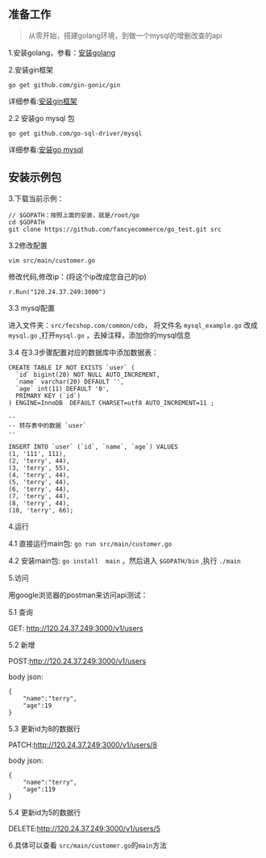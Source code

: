 
准备工作
-----------

> 从零开始，搭建golang环境，到做一个mysql的增删改查的api

1.安装golang，参看：[安装golang](http://www.fancyecommerce.com/2017/12/28/centos6-%e5%ae%89%e8%a3%85-golang-1-9/)

2.安装gin框架

```
go get github.com/gin-gonic/gin
```

详细参看:[安装gin框架](http://www.fancyecommerce.com/2017/12/28/centos6-%e5%ae%89%e8%a3%85go%e6%a1%86%e6%9e%b6gin%e7%9a%84%e6%ad%a5%e9%aa%a4%ef%bc%8c%e4%bb%a5%e5%8f%8a%e4%b8%ad%e9%97%b4%e9%81%87%e5%88%b0%e7%9a%84%e5%9d%91/)

2.2 安装go mysql 包

```
go get github.com/go-sql-driver/mysql
```

详细参看:[安装go mysql](https://github.com/go-sql-driver/mysql/)


安装示例包
-------


3.下载当前示例：

```
// $GOPATH：按照上面的安装，就是/root/go
cd $GOPATH  
git clone https://github.com/fancyecommerce/go_test.git src
```

3.2修改配置

`vim src/main/customer.go`

修改代码,修改ip：(将这个ip改成您自己的ip)
```
r.Run("120.24.37.249:3000")
``` 

3.3 mysql配置

进入文件夹：`src/fecshop.com/common/cdb`， 将文件名
`mysql_example.go` 改成  `mysql.go`
,打开`mysql.go` ，去掉注释，添加你的mysql信息

3.4 在3.3步骤配置对应的数据库中添加数据表：

```
CREATE TABLE IF NOT EXISTS `user` (
  `id` bigint(20) NOT NULL AUTO_INCREMENT,
  `name` varchar(20) DEFAULT '',
  `age` int(11) DEFAULT '0',
  PRIMARY KEY (`id`)
) ENGINE=InnoDB  DEFAULT CHARSET=utf8 AUTO_INCREMENT=11 ;

--
-- 转存表中的数据 `user`
--

INSERT INTO `user` (`id`, `name`, `age`) VALUES
(1, '111', 111),
(2, 'terry', 44),
(3, 'terry', 55),
(4, 'terry', 44),
(5, 'terry', 44),
(6, 'terry', 44),
(7, 'terry', 44),
(8, 'terry', 44),
(10, 'terry', 66);
```


4.运行

4.1 直接运行main包: `go run src/main/customer.go`



4.2 安装main包: `go install  main`
，然后进入 `$GOPATH/bin`  ,执行  `./main`

5.访问

用google浏览器的postman来访问api测试：

5.1 查询

GET: http://120.24.37.249:3000/v1/users

5.2 新增

POST:http://120.24.37.249:3000/v1/users

body json:
```
{
	"name":"terry",
	"age":19
}
```

5.3 更新id为8的数据行

PATCH:http://120.24.37.249:3000/v1/users/8

body json:
```
{
	"name":"terry",
	"age":119
}
```
5.4 更新id为5的数据行

DELETE:http://120.24.37.249:3000/v1/users/5

6.具体可以查看 `src/main/customer.go`的`main`方法













